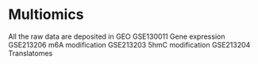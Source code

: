 # Multiomics
All the raw data are deposited in GEO
GSE130011	Gene expression
GSE213206	m6A modification
GSE213203	5hmC modification 
GSE213204	Translatomes
